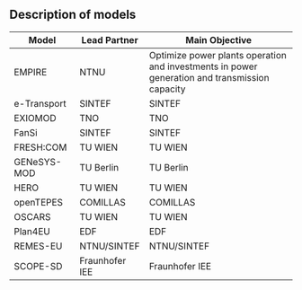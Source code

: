 ## Description of models

|  __Model__  |  __Lead Partner__  |  __Main Objective__|
|-------------|--------------------|--------------------|
| EMPIRE      | NTNU               | Optimize power plants operation and investments in power generation and transmission capacity               |
| e-Transport | SINTEF             | SINTEF             |
| EXIOMOD     | TNO                | TNO                |
| FanSi       | SINTEF             | SINTEF             |
| FRESH:COM   | TU WIEN            | TU WIEN            |
| GENeSYS-MOD | TU Berlin          | TU Berlin          |
| HERO        | TU WIEN            | TU WIEN            |
| openTEPES   | COMILLAS           | COMILLAS           |
| OSCARS      | TU WIEN            | TU WIEN            |
| Plan4EU     | EDF                | EDF                |
| REMES-EU    | NTNU/SINTEF        | NTNU/SINTEF        |
| SCOPE-SD    | Fraunhofer IEE     | Fraunhofer IEE     |


<!-- | **Animals** | **Sports** | **Fruits** |
| :---------- | :--------- | :--------- |
| Cat         | Soccer     | Apple      |
| Dog         | Basketball | Orange     | -->
